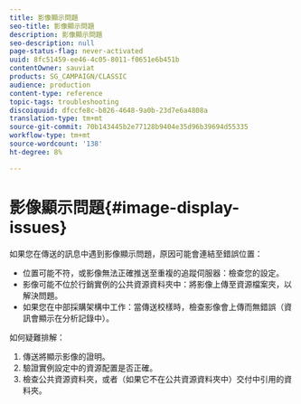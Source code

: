 ```yaml
---
title: 影像顯示問題
seo-title: 影像顯示問題
description: 影像顯示問題
seo-description: null
page-status-flag: never-activated
uuid: 8fc51459-ee46-4c05-8011-f0651e6b451b
contentOwner: sauviat
products: SG_CAMPAIGN/CLASSIC
audience: production
content-type: reference
topic-tags: troubleshooting
discoiquuid: dfccfe8c-b826-4648-9a0b-23d7e6a4808a
translation-type: tm+mt
source-git-commit: 70b143445b2e77128b9404e35d96b39694d55335
workflow-type: tm+mt
source-wordcount: '138'
ht-degree: 8%

---
```



# 影像顯示問題{#image-display-issues}

如果您在傳送的訊息中遇到影像顯示問題，原因可能會連結至錯誤位置：

* 位置可能不符，或影像無法正確推送至重複的追蹤伺服器：檢查您的設定。
* 影像可能不位於行銷實例的公共資源資料夾中：將影像上傳至資源檔案夾，以解決問題。
* 如果您在中部採購架構中工作：當傳送校樣時，檢查影像會上傳而無錯誤（資訊會顯示在分析記錄中）。

如何疑難排解：

1. 傳送將顯示影像的證明。
1. 驗證實例設定中的資源配置是否正確。
1. 檢查公共資源資料夾，或者（如果它不在公共資源資料夾中）交付中引用的資料夾。


